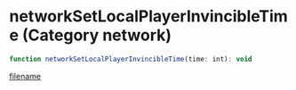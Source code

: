 # networkSetLocalPlayerInvincibleTime (Category network)

```js
function networkSetLocalPlayerInvincibleTime(time: int): void
```

[filename](networkSetLocalPlayerInvincibleTime_m.md ':include')